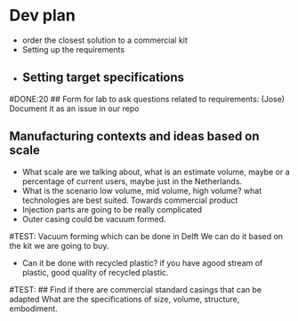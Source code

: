 # Dev plan
- order the closest solution to a commercial kit
- Setting up the requirements
- Setting target specifications
  -


#DONE:20 ## Form for lab to ask questions related to requirements:
(Jose) Document it as an issue in our repo



## Manufacturing contexts and ideas based on scale
- What scale are we talking about, what is an estimate volume, maybe or a percentage of current users, maybe just in the Netherlands.
- What is the scenario low volume, mid volume, high volume? what technologies are best suited. Towards commercial product
- Injection parts are going to be really complicated
- Outer casing could be vacuum formed.


#TEST: Vacuum forming which can be done in Delft
We can do it based on the kit we are going to buy.
  - Can it be done with recycled plastic? if you have agood stream of plastic, good quality of recycled plastic.

#TEST: ## Find if there are commercial standard casings that can be adapted
What are the specifications of size, volume, structure, embodiment.
